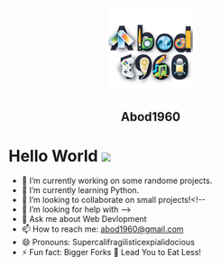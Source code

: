 <p align="center">
    <img src="asstes\fav-icon.png" width = 150rem/>
    <h2 align="center">Abod1960</h2>
</p>
<h1> Hello World <img src = "https://raw.githubusercontent.com/MartinHeinz/MartinHeinz/master/wave.gif" width = 30px> </h1>

- 🔭 I’m currently working on some randome projects.
- 🌱 I’m currently learning Python.
- 👯 I’m looking to collaborate on small projects!<!--
- 🤔 I’m looking for help with -->
- 💬 Ask me about Web Devlopment
- 📫 How to reach me: [abod1960@gmail.com](mailto:abod1960@gmail.com)
- 😄 Pronouns: Supercalifragilisticexpialidocious
- ⚡ Fun fact: Bigger Forks 🍴 Lead You to Eat Less!


